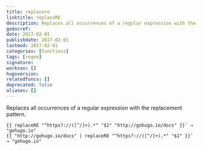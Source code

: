 ```yaml
---
title: replacere
linktitle: replaceRE
description: Replaces all occurrences of a regular expression with the replacement pattern.
godocref:
date: 2017-02-01
publishdate: 2017-02-01
lastmod: 2017-02-01
categories: [functions]
tags: [regex]
signature:
workson: []
hugoversion:
relatedfuncs: []
deprecated: false
aliases: []
---
```


Replaces all occurrences of a regular expression with the replacement pattern.

```golang
{{ replaceRE "^https?://([^/]+).*" "$1" "http://gohugo.io/docs" }}` → "gohugo.io"
{{ "http://gohugo.io/docs" | replaceRE "^https?://([^/]+).*" "$1" }}` → "gohugo.io"
```